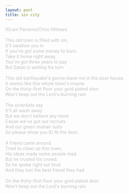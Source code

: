 ```yaml
---
layout: post
title: sin city
---
```

<!--StartFragment--><span style="color: #c0c0c0">(Gram Parsons/Chris Hillman)<br />
<br />
This old town is filled with sin,<br />
It'll swallow you in<br />
If you've got some money to burn.<br />
Take it home right away,<br />
You've got three years to pay<br />
But Satan is waiting his turn<br />
&nbsp;<br />
This old earthquake's gonna leave me in the poor house.<br />
It seems like this whole town's insane<br />
On the thirty-first floor your gold plated door<br />
Won't keep out the Lord's burning rain<br />
&nbsp;<br />
The scientists say<br />
It'll all wash away<br />
But we don't believe any more<br />
Cause we've got our recruits<br />
And our green mohair suits<br />
So please show you ID At the door.<br />
&nbsp;<br />
A friend came around.<br />
Tried to clean up this town,<br />
His ideas made some people mad.<br />
But he trusted his crowd,<br />
So he spoke right out loud<br />
And they lost the best friend they had<br />
&nbsp;<br />
On the thirty-first floor your gold plated door<br />
Won't keep out the Lord's burning rain</span>
<br />
